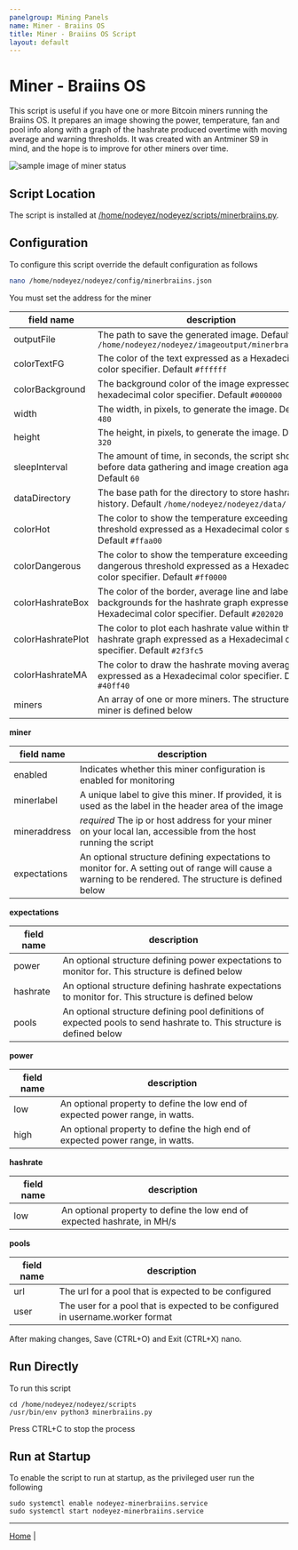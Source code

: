 ```yaml
---
panelgroup: Mining Panels
name: Miner - Braiins OS
title: Miner - Braiins OS Script
layout: default
---
```


# Miner - Braiins OS

This script is useful if you have one or more Bitcoin miners running the Braiins
OS.  It prepares an image showing the power, temperature, fan and pool info
along with a graph of the hashrate produced overtime with moving average and
warning thresholds.  It was created with an Antminer S9 in mind, and the hope
is to improve for other miners over time.

![sample image of miner status](../images/minerbraiins.png)

## Script Location

The script is installed at
[/home/nodeyez/nodeyez/scripts/minerbraiins.py](../scripts/minerbraiins.py).

## Configuration

To configure this script override the default configuration as follows

```sh
nano /home/nodeyez/nodeyez/config/minerbraiins.json
```

You must set the address for the miner

| field name | description |
| --- | --- |
| outputFile | The path to save the generated image. Default `/home/nodeyez/nodeyez/imageoutput/minerbraiins.png` |
| colorTextFG | The color of the text expressed as a Hexadecimal color specifier. Default `#ffffff` |
| colorBackground | The background color of the image expressed as a hexadecimal color specifier. Default `#000000` |
| width | The width, in pixels, to generate the image. Default `480` |
| height | The height, in pixels, to generate the image. Default `320` |
| sleepInterval | The amount of time, in seconds, the script should wait before data gathering and image creation again. Default `60` |
| dataDirectory | The base path for the directory to store hashrate history. Default `/home/nodeyez/nodeyez/data/` |
| colorHot | The color to show the temperature exceeding the hot threshold expressed as a Hexadecimal color specifier. Default `#ffaa00` |
| colorDangerous | The color to show the temperature exceeding the dangerous threshold expressed as a Hexadecimal color specifier. Default `#ff0000` | 
| colorHashrateBox | The color of the border, average line and label backgrounds for the hashrate graph expressed as a Hexadecimal color specifier. Default `#202020` |
| colorHashratePlot | The color to plot each hashrate value within the hashrate graph expressed as a Hexadecimal color specifier. Default `#2f3fc5` |
| colorHashrateMA | The color to draw the hashrate moving average line expressed as a Hexadecimal color specifier. Default `#40ff40` |
| miners | An array of one or more miners. The structure of a miner is defined below |

__miner__

| field name | description |
| --- | --- |
| enabled | Indicates whether this miner configuration is enabled for monitoring |
| minerlabel | A unique label to give this miner. If provided, it is used as the label in the header area of the image |
| mineraddress | *required* The ip or host address for your miner on your local lan, accessible from the host running the script |
| expectations | An optional structure defining expectations to monitor for. A setting out of range will cause a warning to be rendered. The structure is defined below |


__expectations__

| field name | description |
| --- | --- |
| power | An optional structure defining power expectations to monitor for. This structure is defined below |
| hashrate | An optional structure defining hashrate expectations to monitor for. This structure is defined below |
| pools | An optional structure defining pool definitions of expected pools to send hashrate to. This structure is defined below |

__power__

| field name | description |
| --- | --- |
| low | An optional property to define the low end of expected power range, in watts. |
| high | An optional property to define the high end of expected power range, in watts. |

__hashrate__

| field name | description |
| --- | --- |
| low | An optional property to define the low end of expected hashrate, in MH/s |

__pools__

| field name | description |
| --- | --- |
| url | The url for a pool that is expected to be configured |
| user | The user for a pool that is expected to be configured in username.worker format |

After making changes, Save (CTRL+O) and Exit (CTRL+X) nano.

## Run Directly

To run this script

```shell
cd /home/nodeyez/nodeyez/scripts
/usr/bin/env python3 minerbraiins.py
```

Press CTRL+C to stop the process

## Run at Startup

To enable the script to run at startup, as the privileged user run the following

```shell
sudo systemctl enable nodeyez-minerbraiins.service
sudo systemctl start nodeyez-minerbraiins.service
```

---

[Home](../) | 
